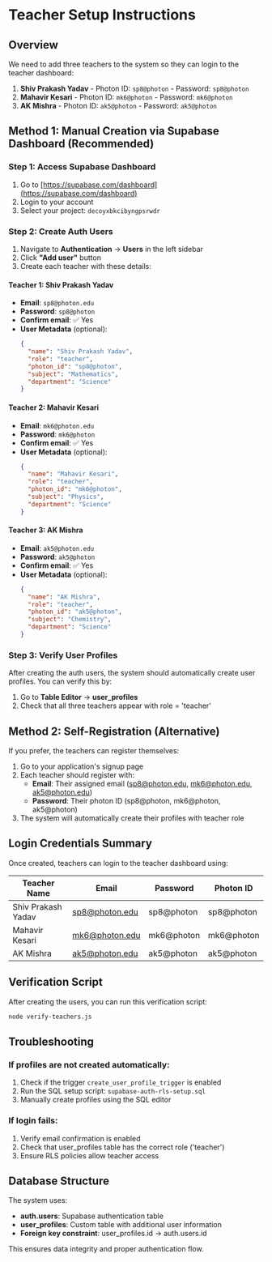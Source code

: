 # Teacher Setup Instructions

## Overview
We need to add three teachers to the system so they can login to the teacher dashboard:

1. **Shiv Prakash Yadav** - Photon ID: `sp8@photon` - Password: `sp8@photon`
2. **Mahavir Kesari** - Photon ID: `mk6@photon` - Password: `mk6@photon`  
3. **AK Mishra** - Photon ID: `ak5@photon` - Password: `ak5@photon`

## Method 1: Manual Creation via Supabase Dashboard (Recommended)

### Step 1: Access Supabase Dashboard
1. Go to [https://supabase.com/dashboard](https://supabase.com/dashboard)
2. Login to your account
3. Select your project: `decoyxbkcibyngpsrwdr`

### Step 2: Create Auth Users
1. Navigate to **Authentication** → **Users** in the left sidebar
2. Click **"Add user"** button
3. Create each teacher with these details:

#### Teacher 1: Shiv Prakash Yadav
- **Email**: `sp8@photon.edu`
- **Password**: `sp8@photon`
- **Confirm email**: ✅ Yes
- **User Metadata** (optional):
  ```json
  {
    "name": "Shiv Prakash Yadav",
    "role": "teacher",
    "photon_id": "sp8@photon",
    "subject": "Mathematics",
    "department": "Science"
  }
  ```

#### Teacher 2: Mahavir Kesari
- **Email**: `mk6@photon.edu`
- **Password**: `mk6@photon`
- **Confirm email**: ✅ Yes
- **User Metadata** (optional):
  ```json
  {
    "name": "Mahavir Kesari",
    "role": "teacher",
    "photon_id": "mk6@photon",
    "subject": "Physics",
    "department": "Science"
  }
  ```

#### Teacher 3: AK Mishra
- **Email**: `ak5@photon.edu`
- **Password**: `ak5@photon`
- **Confirm email**: ✅ Yes
- **User Metadata** (optional):
  ```json
  {
    "name": "AK Mishra",
    "role": "teacher",
    "photon_id": "ak5@photon",
    "subject": "Chemistry",
    "department": "Science"
  }
  ```

### Step 3: Verify User Profiles
After creating the auth users, the system should automatically create user profiles. You can verify this by:

1. Go to **Table Editor** → **user_profiles**
2. Check that all three teachers appear with role = 'teacher'

## Method 2: Self-Registration (Alternative)

If you prefer, the teachers can register themselves:

1. Go to your application's signup page
2. Each teacher should register with:
   - **Email**: Their assigned email (sp8@photon.edu, mk6@photon.edu, ak5@photon.edu)
   - **Password**: Their photon ID (sp8@photon, mk6@photon, ak5@photon)
3. The system will automatically create their profiles with teacher role

## Login Credentials Summary

Once created, teachers can login to the teacher dashboard using:

| Teacher Name | Email | Password | Photon ID |
|--------------|-------|----------|-----------|
| Shiv Prakash Yadav | sp8@photon.edu | sp8@photon | sp8@photon |
| Mahavir Kesari | mk6@photon.edu | mk6@photon | mk6@photon |
| AK Mishra | ak5@photon.edu | ak5@photon | ak5@photon |

## Verification Script

After creating the users, you can run this verification script:

```bash
node verify-teachers.js
```

## Troubleshooting

### If profiles are not created automatically:
1. Check if the trigger `create_user_profile_trigger` is enabled
2. Run the SQL setup script: `supabase-auth-rls-setup.sql`
3. Manually create profiles using the SQL editor

### If login fails:
1. Verify email confirmation is enabled
2. Check that user_profiles table has the correct role ('teacher')
3. Ensure RLS policies allow teacher access

## Database Structure

The system uses:
- **auth.users**: Supabase authentication table
- **user_profiles**: Custom table with additional user information
- **Foreign key constraint**: user_profiles.id → auth.users.id

This ensures data integrity and proper authentication flow.